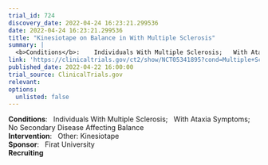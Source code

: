 ```yaml
---
trial_id: 724
discovery_date: 2022-04-24 16:23:21.299536
date: 2022-04-24 16:23:21.299536
title: "Kinesiotape on Balance in With Multiple Sclerosis"
summary: |
  <b>Conditions</b>:    Individuals With Multiple Sclerosis;   With Ataxia Symptoms;   No Secondary Disease Affecting Balance<br /><b>Intervention</b>:    Other: Kinesiotape<br /><b>Sponsor</b>:    Firat University<br /><b>Recruiting</b>
link: 'https://clinicaltrials.gov/ct2/show/NCT05341895?cond=Multiple+Sclerosis&sfpd_d=14&sel_rss=new14'
published_date: 2022-04-22 16:00:00
trial_source: ClinicalTrials.gov
relevant: 
options:
  unlisted: false
---
```

<b>Conditions</b>:    Individuals With Multiple Sclerosis;   With Ataxia Symptoms;   No Secondary Disease Affecting Balance<br /><b>Intervention</b>:    Other: Kinesiotape<br /><b>Sponsor</b>:    Firat University<br /><b>Recruiting</b>